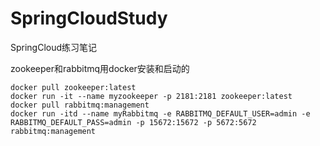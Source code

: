 # SpringCloudStudy
SpringCloud练习笔记

zookeeper和rabbitmq用docker安装和启动的
```$xslt
docker pull zookeeper:latest
docker run -it --name myzookeeper -p 2181:2181 zookeeper:latest
docker pull rabbitmq:management
docker run -itd --name myRabbitmq -e RABBITMQ_DEFAULT_USER=admin -e RABBITMQ_DEFAULT_PASS=admin -p 15672:15672 -p 5672:5672 rabbitmq:management
```
